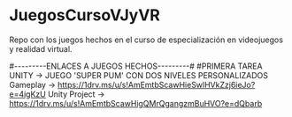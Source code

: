 # JuegosCursoVJyVR
Repo con los juegos hechos en el curso de especialización en videojuegos y realidad virtual.

#---------ENLACES A JUEGOS HECHOS---------#
#PRIMERA TAREA UNITY -> JUEGO 'SUPER PUM' CON DOS NIVELES PERSONALIZADOS
Gameplay -> https://1drv.ms/u/s!AmEmtbScawHieSwlHVkZzj6ieJo?e=4igKzU
Unity Project -> https://1drv.ms/u/s!AmEmtbScawHigQMrQgangzmBuHVO?e=dQbarb
